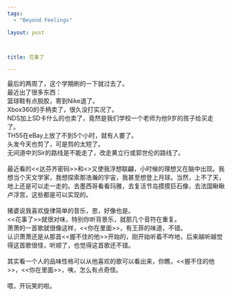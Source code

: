 ```yaml
--- 
tags: 
  - "Beyond Feelings"

layout: post



title: 花事了

---
```

<div id="msgcns!5F971C000415D85F!415" class="bvMsg">
<div>最后的两周了，这个学期刷的一下就过去了。</div>
<div>最近出了很多东西：</div>
<div>篮球鞋有点脱胶，寄到Nike退了。</div>
<div>Xbox360的手柄卖了，很久没打实况了。</div>
<div>NDS加上SD卡什么的也卖了，竟然是我们学校一个老师为他9岁的孩子给买走了。</div>
<div>TH55在eBay上放了不到5个小时，就有人要了。</div>
<div>头发今天也剪了，可是剪的太短了。</div>
<div>无间道中刘Sir的路线是不能走了，改走黄立行或郭世伦的路线了。</div>
<div> </div>
<div>最近看的<<达芬齐密码>>和<<The End>>又使我浮想联翩，小时候的理想又在脑中出现。我想当个天文学家，我想探索那浩瀚的宇宙，我甚至想登上月球。当然，上不了天，地上还是可以走一走的。去墨西哥看看玛雅，去复活节岛摸摸巨石像，去法国瞅瞅卢浮宫，这些都是可以实现的。</div>
<div> </div>
<div>猪婆说我喜欢旋律简单的音乐，恩，好像也是。</div>
<div><<花事了>>就很对味，特别你听背景乐，就那几个音符在重复。</div>
<div>萧萧的一首歌就很像这样，<<你在里面>>，有王菲的味道，不错。</div>
<div>认识萧萧还是从那首<<握不住的他>>开始的，刚开始听着不咋地，后来越听越觉得这首歌很怪，听顺了，也觉得这首歌还不错。</div>
<div> </div>
<div>其实看一个人的品味性格可以从他喜欢的歌可以看出来，你瞧，<<握不住的他>>，<<你在里面>>，咦，怎么有点奇怪。</div>
<div> </div>
<div>喂，开玩笑的啦。</div>
<div> </div>
<div> </div>
</div>

